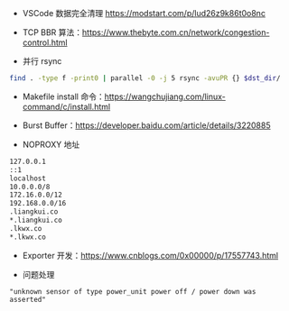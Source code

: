 - VSCode 数据完全清理 <https://modstart.com/p/lud26z9k86t0o8nc>
- TCP BBR 算法：<https://www.thebyte.com.cn/network/congestion-control.html>

- 并行 rsync

```bash
find . -type f -print0 | parallel -0 -j 5 rsync -avuPR {} $dst_dir/
```

- Makefile install 命令：<https://wangchujiang.com/linux-command/c/install.html>

- Burst Buffer：<https://developer.baidu.com/article/details/3220885>

- NOPROXY 地址

```bash
127.0.0.1
::1
localhost
10.0.0.0/8
172.16.0.0/12
192.168.0.0/16
.liangkui.co
*.liangkui.co
.lkwx.co
*.lkwx.co
```

- Exporter 开发：<https://www.cnblogs.com/0x00000/p/17557743.html>

- 问题处理

```
"unknown sensor of type power_unit power off / power down was asserted"
```

